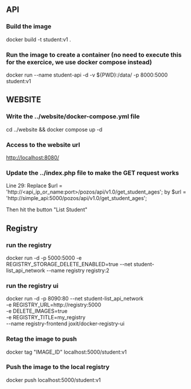## API
### Build the image
docker build -t student:v1 .

### Run the image to create a container (no need to execute this for the exercice, we use docker compose instead)
docker run --name student-api -d -v ${PWD}:/data/ -p 8000:5000 student:v1

## WEBSITE
### Write the ../website/docker-compose.yml file
cd ../website && docker compose up -d

### Access to the website url
[http://localhost:8080/](http://localhost:8080/)

### Update the ../index.php file to make the GET request works
Line 29: 
Replace
$url = 'http://<api_ip_or_name:port>/pozos/api/v1.0/get_student_ages';
by
$url = 'http://simple_api:5000/pozos/api/v1.0/get_student_ages';

Then hit the button "List Student"


## Registry
### run the registry
docker run -d -p 5000:5000 -e REGISTRY_STORAGE_DELETE_ENABLED=true --net student-list_api_network --name registry registry:2

### run the registry ui
docker run -d -p 8090:80 --net student-list_api_network \
-e REGISTRY_URL=http://registry:5000 \
-e DELETE_IMAGES=true \
-e REGISTRY_TITLE=my_registry \
--name registry-frontend joxit/docker-registry-ui

### Retag the image to push
docker tag "IMAGE_ID" localhost:5000/student:v1

### Push the image to the local registry
docker push localhost:5000/student:v1
